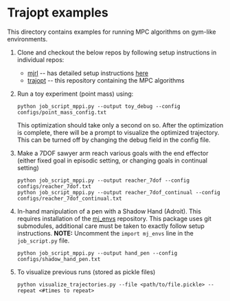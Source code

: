 # Trajopt examples

This directory contains examples for running MPC algorithms on gym-like environments.

1. Clone and checkout the below repos by following setup instructions in individual repos:
    - [mjrl](https://github.com/aravindr93/mjrl) -- has detailed setup instructions [here](https://github.com/aravindr93/mjrl/tree/master/setup)
    - [trajopt](https://github.com/aravindr93/trajopt) -- this repository containing the MPC algorithms

2. Run a toy experiment (point mass) using:
    ```
    python job_script_mppi.py --output toy_debug --config configs/point_mass_config.txt
    ```
    This optimization should take only a second on so. After the optimization is complete, there will be a prompt to visualize the optimized trajectory. This can be turned off by changing the debug field in the config file.

3. Make a 7DOF sawyer arm reach various goals with the end effector (either fixed goal in episodic setting, or changing goals in continual setting)
    ```
    python job_script_mppi.py --output reacher_7dof --config configs/reacher_7dof.txt
    python job_script_mppi.py --output reacher_7dof_continual --config configs/reacher_7dof_continual.txt
    ```

4. In-hand manipulation of a pen with a Shadow Hand (Adroit). 
    This requires installation of the [mj_envs](https://github.com/vikashplus/mj_envs) repository. This package uses git submodules, additional care must be taken to exactly follow setup instructions. **NOTE:** Uncomment the `import mj_envs` line in the `job_script.py` file.
    ```
    python job_script_mppi.py --output hand_pen --config configs/shadow_hand_pen.txt
    ```

5. To visualize previous runs (stored as pickle files)
    ```
    python visualize_trajectories.py --file <path/to/file.pickle> --repeat <#times to repeat>
    ```
